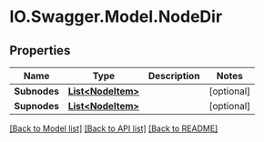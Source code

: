 # IO.Swagger.Model.NodeDir
## Properties

Name | Type | Description | Notes
------------ | ------------- | ------------- | -------------
**Subnodes** | [**List&lt;NodeItem&gt;**](NodeItem.md) |  | [optional] 
**Supnodes** | [**List&lt;NodeItem&gt;**](NodeItem.md) |  | [optional] 

[[Back to Model list]](../README.md#documentation-for-models) [[Back to API list]](../README.md#documentation-for-api-endpoints) [[Back to README]](../README.md)


